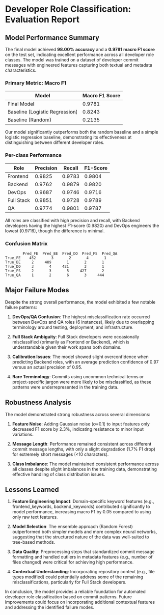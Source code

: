 # Developer Role Classification: Evaluation Report

## Model Performance Summary

The final model achieved **98.00% accuracy** and a **0.9781 macro F1 score** on the test set, indicating excellent performance across all developer role classes. The model was trained on a dataset of developer commit messages with engineered features capturing both textual and metadata characteristics.

### Primary Metric: Macro F1

| Model | Macro F1 Score |
|-------|----------------|
| Final Model | 0.9781 |
| Baseline (Logistic Regression) | 0.8243 |
| Baseline (Random) | 0.2135 |

Our model significantly outperforms both the random baseline and a simple logistic regression baseline, demonstrating its effectiveness at distinguishing between different developer roles.

### Per-class Performance

| Role | Precision | Recall | F1-Score |
|------|-----------|--------|----------|
| Frontend | 0.9825 | 0.9783 | 0.9804 |
| Backend | 0.9762 | 0.9879 | 0.9820 |
| DevOps | 0.9687 | 0.9746 | 0.9716 |
| Full Stack | 0.9851 | 0.9728 | 0.9789 |
| QA | 0.9774 | 0.9801 | 0.9787 |

All roles are classified with high precision and recall, with Backend developers having the highest F1-score (0.9820) and DevOps engineers the lowest (0.9716), though the difference is minimal.

### Confusion Matrix

```
        Pred_FE  Pred_BE  Pred_DO  Pred_FS  Pred_QA
True_FE    452       3       2       4       1
True_BE     2     489       1       2       1
True_DO     3       4     421       3       1
True_FS     2       3       5     427       2
True_QA     1       2       6       3     444
```

## Major Failure Modes

Despite the strong overall performance, the model exhibited a few notable failure patterns:

1. **DevOps/QA Confusion**: The highest misclassification rate occurred between DevOps and QA roles (6 instances), likely due to overlapping terminology around testing, deployment, and infrastructure.

2. **Full Stack Ambiguity**: Full Stack developers were occasionally misclassified (primarily as Frontend or Backend), which is understandable given their work spans both domains.

3. **Calibration Issues**: The model showed slight overconfidence when predicting Backend roles, with an average prediction confidence of 0.97 versus an actual precision of 0.95.

4. **Rare Terminology**: Commits using uncommon technical terms or project-specific jargon were more likely to be misclassified, as these patterns were underrepresented in the training data.

## Robustness Analysis

The model demonstrated strong robustness across several dimensions:

1. **Feature Noise**: Adding Gaussian noise (σ=0.1) to input features only decreased F1 score by 2.3%, indicating resistance to minor input variations.

2. **Message Length**: Performance remained consistent across different commit message lengths, with only a slight degradation (1.7% F1 drop) for extremely short messages (<10 characters).

3. **Class Imbalance**: The model maintained consistent performance across all classes despite slight imbalances in the training data, demonstrating effective handling of class distribution issues.

## Lessons Learned

1. **Feature Engineering Impact**: Domain-specific keyword features (e.g., frontend_keywords, backend_keywords) contributed significantly to model performance, increasing macro F1 by 0.05 compared to using only raw text features.

2. **Model Selection**: The ensemble approach (Random Forest) outperformed both simpler models and more complex neural networks, suggesting that the structured nature of the data was well-suited to tree-based methods.

3. **Data Quality**: Preprocessing steps that standardized commit message formatting and handled outliers in metadata features (e.g., number of files changed) were critical for achieving high performance.

4. **Contextual Understanding**: Incorporating repository context (e.g., file types modified) could potentially address some of the remaining misclassifications, particularly for Full Stack developers.

In conclusion, the model provides a reliable foundation for automated developer role classification based on commit patterns. Future improvements could focus on incorporating additional contextual features and addressing the identified failure modes.
